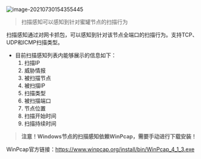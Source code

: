 ![image-20210730154355445](http://img.threatbook.cn/hfish/20210730154357.png)

> 扫描感知可以感知到针对蜜罐节点的扫描行为

扫描感知通过对网卡抓包，可以感知到针对该节点全端口的扫描行为。支持TCP、UDP和ICMP扫描类型。



- 目前扫描感知列表内能够展示的信息如下：
  1. 扫描IP
  2. 威胁情报
  3. 被扫描节点
  4. 被扫描IP
  5. 扫描类型
  6. 被扫描端口
  7. 节点位置
  8. 扫描开始时间
  9. 扫描持续时间
  
  

> **注意！Windows节点的扫描感知依赖WinPcap，需要手动进行下载安装！**

WinPcap官方链接：https://www.winpcap.org/install/bin/WinPcap_4_1_3.exe
